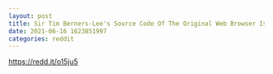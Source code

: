 ```yaml
--- 
layout: post 
title: Sir Tim Berners-Lee's Source Code Of The Original Web Browser Is Being Sold As NFT 
date: 2021-06-16 1623851997 
categories: reddit 
--- 
```

https://redd.it/o15ju5